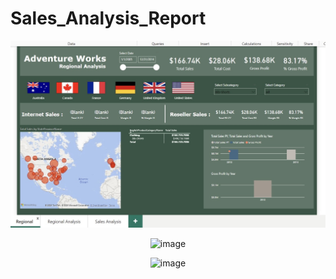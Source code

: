 # Sales_Analysis_Report

<p align="center">
  <img src="images/regional.png" alt="image" width="600"/>
</p>

<p align="center">
  <img src="regional_analysis/plots.png" alt="image" width="600"/>
</p>

<p align="center">
  <img src="sales_analysis/plots.png" alt="image" width="600"/>
</p>